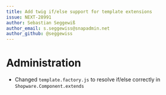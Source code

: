 ```yaml
---
title: Add twig if/else support for template extensions
issue: NEXT-28991
author: Sebastian Seggewiß
author_email: s.seggewiss@snapadmin.net
author_github: @seggewiss
---
```

# Administration
* Changed `template.factory.js` to resolve if/else correctly in `Shopware.Component.extends`
